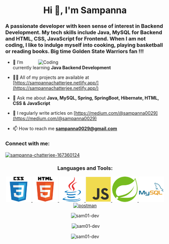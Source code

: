 <h1 align="center">Hi 👋, I'm Sampanna</h1>
<h3 align="left">A passionate developer with keen sense of interest in Backend Development. My tech skills include Java, MySQL for Backend and HTML, CSS, JavaScript for Frontend. When I am not coding, I like to indulge myself into cooking, playing basketball or reading books. Big time Golden State Warriors fan !!!</h3>
<img align="right" alt="Coding" width="400" src = "https://camo.githubusercontent.com/8bf6f6d78abc81fcf9c49f10649423e73ea44bc248e83aaae8759d401c829a84/68747470733a2f2f70687973696373677572756b756c2e66696c65732e776f726470726573732e636f6d2f323031392f30322f6368617261637465722d312e676966">

- 🌱 I’m currently learning **Java Backend Development**

- 👨‍💻 All of my projects are available at [https://sampannachatterjee.netlify.app/](https://sampannachatterjee.netlify.app/)

- 💬 Ask me about **Java, MySQL, Spring, SpringBoot, Hibernate, HTML, CSS & JavaScript**

- 📝 I regularly write articles on [https://medium.com/@sampanna0029](https://medium.com/@sampanna0029)

- 📫 How to reach me **sampanna0029@gmail.com**

<h3 align="left">Connect with me:</h3>
<p align="left">
<a href="https://linkedin.com/in/sampanna-chatterjee-167360124" target="blank"><img align="center" src="https://raw.githubusercontent.com/rahuldkjain/github-profile-readme-generator/master/src/images/icons/Social/linked-in-alt.svg" alt="sampanna-chatterjee-167360124" height="30" width="40" /></a>
</p>

<h3 align="center">Languages and Tools:</h3>
<p align="center"> <a href="https://www.w3schools.com/css/" target="_blank" rel="noreferrer"> <img src="https://raw.githubusercontent.com/devicons/devicon/master/icons/css3/css3-original-wordmark.svg" alt="css3" width="80" height="80"/> </a> <a href="https://www.w3.org/html/" target="_blank" rel="noreferrer"> <img src="https://raw.githubusercontent.com/devicons/devicon/master/icons/html5/html5-original-wordmark.svg" alt="html5" width="80" height="80"/> </a> <a href="https://www.java.com" target="_blank" rel="noreferrer"> <img src="https://raw.githubusercontent.com/devicons/devicon/master/icons/java/java-original.svg" alt="java" width="80" height="80"/> </a> <a href="https://developer.mozilla.org/en-US/docs/Web/JavaScript" target="_blank" rel="noreferrer"> <img src="https://raw.githubusercontent.com/devicons/devicon/master/icons/javascript/javascript-original.svg" alt="javascript" width="80" height="80"/> </a> <a href="https://developer.mozilla.org/en-US/docs/Web/Spring" target="_blank" rel="noreferrer"> <img src="https://raw.githubusercontent.com/devicons/devicon/master/icons/spring/spring-original.svg" alt="javascript" width="80" height="80"/> </a>
</a> <a href="https://www.mysql.com/" target="_blank" rel="noreferrer"> <img src="https://raw.githubusercontent.com/devicons/devicon/master/icons/mysql/mysql-original-wordmark.svg" alt="mysql" width="80" height="80"/> </a> <a href="https://postman.com" target="_blank" rel="noreferrer"> <img src="https://www.vectorlogo.zone/logos/getpostman/getpostman-icon.svg" alt="postman" width="80" height="80"/> </a></p>

<p align="center"><img align="center" src="https://github-readme-stats.vercel.app/api/top-langs?username=SampannaChatterjee&show_icons=true&locale=en&layout=compact" alt="sam01-dev" width="600"/></p>

<p align="center">&nbsp;<img align="center" src="https://github-readme-stats.vercel.app/api?username=SampannaChatterjee&show_icons=true&locale=en" alt="sam01-dev"  width="600" /></p>

<p align="center"><img align="center" src="https://github-readme-streak-stats.herokuapp.com/?user=SampannaChatterjee&" alt="sam01-dev" width="600" /></p>

